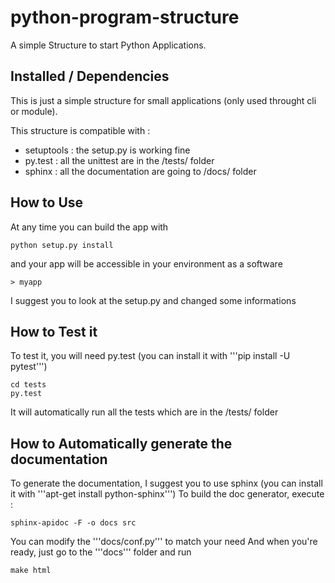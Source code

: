 python-program-structure
========================

A simple Structure to start Python Applications.

Installed / Dependencies
-------------------------------------------

This is just a simple structure for small applications (only used throught cli or module).

This structure is compatible with :
 * setuptools : the setup.py is working fine
 * py.test : all the unittest are in the /tests/ folder
 * sphinx : all the documentation are going to /docs/ folder

How to Use
-------------------------------------------

At any time you can build the app with

    python setup.py install

and your app will be accessible in your environment as a software

    > myapp

I suggest you to look at the setup.py and changed some informations

How to Test it
-------------------------------------------

To test it, you will need py.test (you can install it with '''pip install -U pytest''')

    cd tests
    py.test

It will automatically run all the tests which are in the /tests/ folder

How to Automatically generate the documentation
-------------------------------------------

To generate the documentation, I suggest you to use sphinx (you can install it with '''apt-get install python-sphinx''')
To build the doc generator, execute :

    sphinx-apidoc -F -o docs src

You can modify the '''docs/conf.py''' to match your need
And when you're ready, just go to the '''docs''' folder and run

    make html